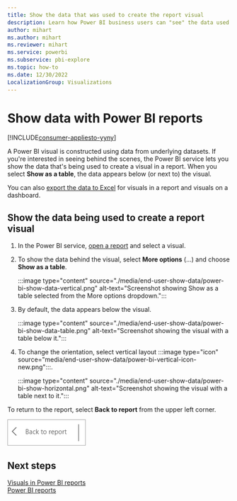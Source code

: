 ```yaml
---
title: Show the data that was used to create the report visual
description: Learn how Power BI business users can "see" the data used to create a report visual by showing it as a table.
author: mihart
ms.author: mihart
ms.reviewer: mihart
ms.service: powerbi
ms.subservice: pbi-explore
ms.topic: how-to
ms.date: 12/30/2022
LocalizationGroup: Visualizations
---
```

# Show data with Power BI reports

[!INCLUDE[consumer-appliesto-yyny](../includes/consumer-appliesto-yyny.md)]



A Power BI visual is constructed using data from underlying datasets. If you're interested in seeing behind the scenes, the Power BI service lets you show the data that's being used to create a visual in a report. When you select **Show as a table**, the data appears below (or next to) the visual.

You can also [export the data to Excel](/power-bi/visuals/power-bi-visualization-export-data) for visuals in a report and visuals on a dashboard.   

## Show the data being used to create a report visual
1. In the Power BI service, [open a report](end-user-report-open.md) and select a visual.  
2. To show the data behind the visual, select **More options** (...) and choose **Show as a table**.
   
   :::image type="content" source="./media/end-user-show-data/power-bi-show-data-vertical.png" alt-text="Screenshot showing Show as a table selected from the More options dropdown.":::

3. By default, the data appears below the visual.
   
   :::image type="content" source="./media/end-user-show-data/power-bi-show-data-table.png" alt-text="Screenshot showing the visual with a table below it.":::

4. To change the orientation, select vertical layout :::image type="icon" source="media/end-user-show-data/power-bi-vertical-icon-new.png":::.
   
   :::image type="content" source="./media/end-user-show-data/power-bi-show-horizontal.png" alt-text="Screenshot showing the visual with a table next to it.":::

To return to the report, select **Back to report** from the upper left corner. 

   ![Screenshot showing the Back to report button.](./media/end-user-show-data/power-bi-back.png)

## Next steps
[Visuals in Power BI reports](../visuals/power-bi-report-visualizations.md)    
[Power BI reports](end-user-reports.md)